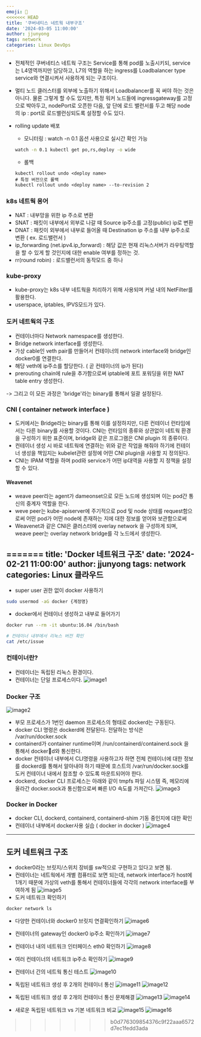 ```yaml
---
emoji: 🧢
<<<<<<< HEAD
title: '쿠버네티스 네트웍 내부구조'
date: '2024-03-05 11:00:00'
author: jjunyong
tags: network
categories: Linux DevOps
---
```


- 전체적인 쿠버네티스 네트웍 구조는 Service를 통해 pod를 노출시키되, service는 L4영역까지만 담당하고, 
L7의 역할을 하는 ingress를 Loadbalancer type service와 연결시켜서 사용하게 되는 구조이다. 

- 멀티 노드 클러스터를 외부에 노출하기 위해서 Loadbalancer를 꼭 써야 하는 것은 아니다. 물론 그렇게 할 수도 있지만, 
특정 워커 노드들에 ingressgateway를 고정으로 박아두고, nodePort로 오픈한 다음, 앞 단에 로드 밸런서를 두고 해당 node의 ip : port로 로드밸런싱되도록 설정할 수도 있다. 

- rolling update 배포
  - 모니터링 : watch -n 0.1 옵션 사용으로 실시간 확인 가능
  ```bash
  watch -n 0.1 kubectl get po,rs,deploy -o wide
  ```
  - 롤백
  ```
  kubectl rollout undo <deploy name>
  # 특정 버전으로 롤백
  kubectl rollout undo <deploy name> --to-revision 2
  ```

### k8s 네트웍 용어
- NAT : 내부망을 위한 ip 주소로 변환
- SNAT : 패킷이 내부에서 외부로 나갈 때 Source ip주소를 고정(public) ip로 변환
- DNAT : 패킷이 외부에서 내부로 들어올 때 Destination ip 주소를 내부 ip주소로 변환 ( ex. 로드밸런서 )
- ip_forwarding (net.ipv4.ip_forward) : 해당 값은 현재 리눅스서버가 라우팅역할을 할 수 있게 할 것인지에 대한 enable 여부를 정하는 것. 
- rr(round robin) : 로드밸런서의 동작모드 중 하나 

### kube-proxy
- kube-proxy는 k8s 내부 네트웍을 처리하기 위해 사용되며 커널 내의 NetFilter를 활용한다.
- userspace, iptables, IPVS모드가 있다.


### 도커 네트웍의 구조
- 컨테이너마다 Network namespace를 생성한다.
- Bridge network interface를 생성한다.
- 가상 cable인 veth pair를 만들어서 컨테이너의 network interface와 bridge인 docker0를 연결한다.
- 해당 veth에 ip주소를 할당한다. ( 곧 컨테이너의 ip가 된다)
- prerouting chain에 rule을 추가함으로써 iptable에 포트 포워딩을 위한 NAT table entry 생성한다.

-> 그리고 이 모든 과정은 'bridge'라는 binary를 통해서 일괄 설정된다.

### CNI ( container network interface )
- 도커에서는 Bridge라는 binary를 통해 이를 설정하지만, 다른 컨테이너 런타임에서는 다른 binary를 사용할 것이다. CNI는 런타임의 종류와 상관없이 네트웍 환경을 구성하기 위한 표준이며, bridge와 같은 프로그램은 CNI plugin 의 종류이다.  
- 컨테이너 생성 시 바로 네트웍에 연결하는 위와 같은 작업을 해줘야 하기에 컨테이너 생성을 책임지는 kubelet관련 설정에 어떤 CNI plugin을 사용할 지 정의된다. 
- CNI는 IPAM 역할을 하며 pod와 service가 어떤 ip대역을 사용할 지 정책을 설정할 수 있다. 
#### Weavenet
- weave peer라는 agent가 dameonset으로 모든 노드에 생성되며 이는 pod간 통신의 중계자 역할을 한다.
- weve peer는 kube-apiserver에 주기적으로 pod 및 node 상태를 request함으로써 어떤 pod가 어떤 node에 존재하는 지에 대한 정보를 얻어와 보관함으로써 
- Weavenet과 같은 CNI은 클러스터에 overlay network 을 구성하게 되며, weave peer는 overlay network bridge를 각 노드에서 생성한다.



=======
title: 'Docker 네트워크 구조'
date: '2024-02-21 11:00:00'
author: jjunyong
tags: network
categories: Linux 클라우드
---

- super user 권한 없이 docker 사용하기

```bash
sudo usermod -aG docker {계정명}
```

- docker에서 컨테이너 생성하고 내부로 들어가기

```bash
docker run --rm -it ubuntu:16.04 /bin/bash

# 컨테이너 내부에서 리눅스 버전 확인
cat /etc/issue
```

### 컨테이너란?

- 컨테이너는 독립된 리눅스 환경이다.
- 컨테이너는 단일 프로세스이다.
  ![image1](./image1.png)

### Docker 구조

![image2](./image2.png)

- 부모 프로세스가 1번인 daemon 프로세스의 형태로 dockerd는 구동된다.
- docker CLI 명령은 dockerd에 전달된다. 전달하는 방식은 /var/run/docker.sock
- containerd가 container runtime이며 /run/containerd/containerd.sock 을 통해서 dockerd와 통신한다.
- docker 컨테이너 내부에서 CLI명령을 사용하고자 하면 전체 컨테이너에 대한 정보를 dockerd를 통해서 알아내야 하기 때문에 호스트의 /var/run/docker.sock를 도커 컨테이너 내에서 참조할 수 있도록 마운트되어야 한다.
- dockerd, docker CLI 프로세스는 아래와 같이 tmpfs 파일 시스템 즉, 메모리에 올라간 docker.sock과 통신함으로써 빠른 I/O 속도를 가져간다.
  ![image3](./image3.png)

### Docker in Docker

- docker CLI, dockerd, containerd, containerd-shim 기동 중인지에 대한 확인
- 컨테이너 내부에서 docker사용 실습 ( docker in docker )
  ![image4](./image4.png)

---

## 도커 네트워크 구조

- docker0라는 브릿지/스위치 장비를 sw적으로 구현하고 있다고 보면 됨.
- 컨테이너는 네트웍에서 개별 컴퓨터로 보면 되는데, network interface가 host에 1개기 때문에 가상의 veth를 통해서 컨테이너들에 각각의 network interface를 부여하게 됨
  ![image5](./image5.png)
- 도커 네트워크 확인하기

```bash
docker network ls
```

- 다양한 컨테이너와 docker0 브릿지 연결확인하기
  ![image6](./image6.png)

- 컨테이너의 gateway인 docker0 ip주소 확인하기
  ![image7](./image7.png)

- 컨테이너 내의 네트워크 인터페이스 eth0 확인하기
  ![image8](./image8.png)

- 여러 컨테이너의 네트워크 ip주소 확인하기
  ![image9](./image9.png)

- 컨테이너 간의 네트웍 통신 테스트
  ![image10](./image10.png)

- 독립된 네트워크 생성 후 2개의 컨테이너 통신
  ![image11](./image11.png)
  ![image12](./image12.png)

- 독립된 네트워크 생성 후 2개의 컨테이너 통신 문제해결
  ![image13](./image13.png)
  ![image14](./image14.png)

- 새로운 독립된 네트워크 vs 기본 네트워크 비교
  ![image15](./image15.png)
  ![image16](./image16.png)
>>>>>>> b0d776309854376c9f22aaa6572d7ec1fedd3ada
